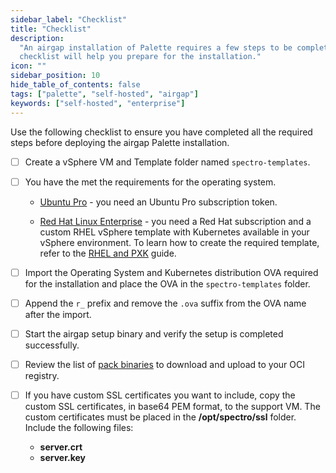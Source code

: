 ```yaml
---
sidebar_label: "Checklist"
title: "Checklist"
description:
  "An airgap installation of Palette requires a few steps to be completed before the installation can begin. This
  checklist will help you prepare for the installation."
icon: ""
sidebar_position: 10
hide_table_of_contents: false
tags: ["palette", "self-hosted", "airgap"]
keywords: ["self-hosted", "enterprise"]
---
```


Use the following checklist to ensure you have completed all the required steps before deploying the airgap Palette
installation.

- [ ] Create a vSphere VM and Template folder named `spectro-templates`.

- [ ] You have the met the requirements for the operating system.

  - [Ubuntu Pro](https://ubuntu.com/pro) - you need an Ubuntu Pro subscription token.

  - [Red Hat Linux Enterprise](https://www.redhat.com/en) - you need a Red Hat subscription and a custom RHEL vSphere
    template with Kubernetes available in your vSphere environment. To learn how to create the required template, refer
    to the [RHEL and PXK](../../../../byoos/usecases/vmware/rhel-pxk.md) guide.

- [ ] Import the Operating System and Kubernetes distribution OVA required for the installation and place the OVA in the
      `spectro-templates` folder.

- [ ] Append the `r_` prefix and remove the `.ova` suffix from the OVA name after the import.

- [ ] Start the airgap setup binary and verify the setup is completed successfully.

- [ ] Review the list of [pack binaries](../../airgap/supplemental-packs.md) to download and upload to your OCI
      registry.

- [ ] If you have custom SSL certificates you want to include, copy the custom SSL certificates, in base64 PEM format,
      to the support VM. The custom certificates must be placed in the **/opt/spectro/ssl** folder. Include the
      following files:
  - **server.crt**
  - **server.key**
